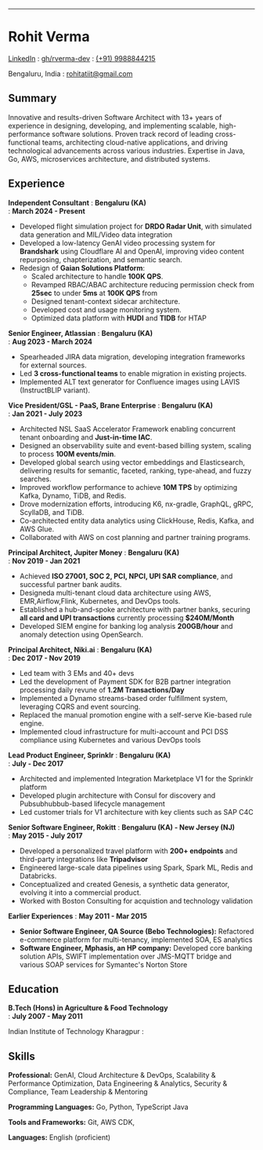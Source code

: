 ---
# Rohit Verma

<span class="iconify" data-icon="tabler:brand-linkedin"></span> [LinkedIn](https://www.linkedin.com/in/rohit-verma-24084718)
  : <span class="iconify" data-icon="tabler:brand-github"></span>  [gh/rverma-dev](https://github.com/rverma-dev)
  : <span class="iconify" data-icon="tabler:phone"></span> [(+91) 9988844215](https://wa.me/11234567890)

<span class="iconify" data-icon="ic:outline-location-on"></span> Bengaluru, India
  : <span class="iconify" data-icon="tabler:mail"></span> [rohitatiit@gmail.com](mailto:rohitatiit@gmail.com)

## Summary

Innovative and results-driven Software Architect with 13+ years of experience in designing, developing, and implementing scalable, high-performance software solutions. Proven track record of leading cross-functional teams, architecting cloud-native applications, and driving technological advancements across various industries. Expertise in Java, Go, AWS, microservices architecture, and distributed systems.

## Experience

**Independent Consultant**
  : **Bengaluru (KA)**  
  : **March 2024 - Present**

- Developed flight simulation project for **DRDO Radar Unit**, with simulated data generation and MIL/Video data integration
- Developed a low-latency GenAI video processing system for **Brandshark** using Cloudflare AI and OpenAI, improving video content repurposing, chapterization, and semantic search.
- Redesign of **Gaian Solutions Platform**:
  - Scaled architecture to handle **100K QPS**.
  - Revamped RBAC/ABAC architecture reducing permission check from **25sec** to under **5ms** at **100K QPS** from 
  - Designed tenant-context sidecar architecture.
  - Developed cost and usage monitoring system.
  - Optimized data platform with **HUDI** and **TIDB** for HTAP

**Senior Engineer, Atlassian**
  : **Bengaluru (KA)**  
  : **Aug 2023 - March 2024**

- Spearheaded JIRA data migration, developing integration frameworks for external sources.
- Led **3 cross-functional teams** to enable migration in existing projects.
- Implemented ALT text generator for Confluence images using LAVIS (InstructBLIP variant).

**Vice President/GSL - PaaS, Brane Enterprise**
  : **Bengaluru (KA)**  
  : **Jan 2021 - July 2023**

- Architected NSL SaaS Accelerator Framework enabling concurrent tenant onboarding and **Just-in-time IAC**.
- Designed an observability suite and event-based billing system, scaling to process **100M events/min**.
- Developed global search using vector embeddings and Elasticsearch, delivering results for semantic, faceted, ranking, type-ahead, and fuzzy searches.
- Improved workflow performance to achieve **10M TPS** by optimizing Kafka, Dynamo, TiDB, and Redis.
- Drove modernization efforts, introducing K6, nx-gradle, GraphQL, gRPC, ScyllaDB, and TiDB.
- Co-architected entity data analytics using ClickHouse, Redis, Kafka, and AWS Glue.
- Collaborated with AWS on cost planning and partner training programs.

**Principal Architect, Jupiter Money**
  : **Bengaluru (KA)**  
  : **Nov 2019 - Jan 2021**

- Achieved **ISO 27001, SOC 2, PCI, NPCI, UPI SAR compliance**, and successful partner bank audits.
- Designeda multi-tenant cloud data architecture using AWS, EMR,Airflow,Flink, Kubernetes, and DevOps tools.
- Established a hub-and-spoke architecture with partner banks, securing **all card and UPI transactions** currently processing **$240M/Month**
- Developed SIEM engine for banking log analysis **200GB/hour** and anomaly detection using OpenSearch.

**Principal Architect, Niki.ai**
  : **Bengaluru (KA)**  
  : **Dec 2017 - Nov 2019**

- Led team with 3 EMs and 40+ devs
- Led the development of Payment SDK for B2B partner integration processing daily revune of **1.2M Transactions/Day** 
- Implemented a Dynamo streams-based order fulfillment system, leveraging CQRS and event sourcing.
- Replaced the manual promotion engine with a self-serve Kie-based rule engine.
- Implemented cloud infrastructure for multi-account and PCI DSS compliance using Kubernetes and various DevOps tools

**Lead Product Engineer, Sprinklr**
  : **Bengaluru (KA)**  
  : **July - Dec 2017**

- Architected and implemented Integration Marketplace V1 for the Sprinklr platform
- Developed plugin architecture with Consul for discovery and Pubsubhubbub-based lifecycle management
- Led customer trials for V1 architecture with key clients such as SAP C4C

**Senior Software Engineer, Rokitt**
  : **Bengaluru (KA) - New Jersey (NJ)**  
  : **May 2015 - July 2017**

- Developed a personalized travel platform with **200+ endpoints** and third-party integrations like **Tripadvisor**
- Engineered large-scale data pipelines using Spark, Spark ML, Redis and Databricks.
- Conceptualized and created Genesis, a synthetic data generator, evolving it into a commercial product.
- Worked with Boston Consulting for acquistion and technology validation


**Earlier Experiences**
  : **May 2011 - Mar 2015**

- **Senior Software Engineer, QA Source (Bebo Technologies):** Refactored e-commerce platform for multi-tenancy, implemented SOA, ES analytics
- **Software Engineer, Mphasis, an HP company:** Developed core banking solution APIs, SWIFT implementation over JMS-MQTT bridge and various SOAP services for Symantec's Norton Store

## Education

**B.Tech (Hons) in Agriculture & Food Technology**  
  : **July 2007 - May 2011**

Indian Institute of Technology Kharagpur
  : 
## Skills

**Professional:**  GenAI, Cloud Architecture & DevOps,  Scalability & Performance Optimization, Data Engineering & Analytics, Security & Compliance, Team Leadership & Mentoring 

**Programming Languages:** <span class="iconify" data-icon="vscode-icons:file-type-go"></span> Go,
<span class="iconify" data-icon="vscode-icons:file-type-python"></span> Python, <span class="iconify" data-icon="vscode-icons:file-type-typescript-official"></span> TypeScript <span class="iconify" data-icon="logos:java" data-inline="false"></span> Java

**Tools and Frameworks:** Git, AWS CDK, 

**Languages:** English (proficient)

